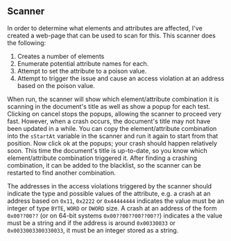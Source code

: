 Scanner
-------
In order to determine what elements and attributes are affected, I've created
a web-page that can be used to scan for this. This scanner does the following:

1. Creates a number of elements 
2. Enumerate potential attribute names for each.
3. Attempt to set the attribute to a poison value.
4. Attempt to trigger the issue and cause an access violation at an address
   based on the poison value.

When run, the scanner will show which element/attribute combination it is
scanning in the document's title as well as show a popup for each test. Clicking
on cancel stops the popups, allowing the scanner to proceed very fast. However,
when a crash occurs, the document's title may not have been updated in a while.
You can copy the element/attribute combination into the `sStartAt` variable in
the scanner and run it again to start from that position. Now click ok at the
popups; your crash should happen relatively soon. This time the document's
title is up-to-date, so you know which element/attribute combination triggered
it. After finding a crashing combination, it can be added to the
blacklist, so the scanner can be restarted to find another combination.

The addresses in the access violations triggered by the scanner should indicate
the type and possible values of the attribute, e.g. a crash at an address based 
on `0x11`, `0x2222` or `0x44444444` indicates the value must be an integer of
type `BYTE`, `WORD` or `DWORD` size. A crash at an address of the form
`0x00??00??` (or on 64-bit systems `0x00??00??00??00??`) indicates a the value
must be a string and if the address is around `0x00330033` or
`0x0033003300330033`, it must be an integer stored as a string.
